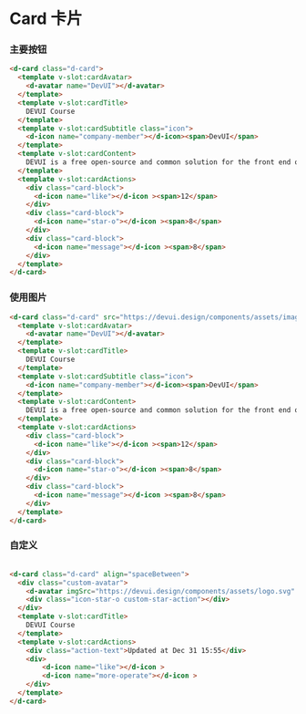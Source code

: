 # Card 卡片


### 主要按钮

<d-card class="d-card">
  <template v-slot:cardAvatar>
    <d-avatar name="DevUI"></d-avatar>
  </template>
  <template v-slot:cardTitle>
    DEVUI Course
  </template>
  <template v-slot:cardSubtitle class="icon">
    <d-icon name="company-member"></d-icon><span>DevUI</span>
  </template>
  <template v-slot:cardContent>
    DEVUI is a free open-source and common solution for the front end of enterprise mid- and back-end products. Its design values are basedon...
  </template>
  <template v-slot:cardActions>
    <div class="card-block">
      <d-icon name="like"></d-icon ><span>12</span>
    </div>
    <div class="card-block">
      <d-icon name="star-o"></d-icon ><span>8</span>
    </div>
    <div class="card-block">
      <d-icon name="message"></d-icon ><span>8</span>
    </div>
  </template>
</d-card>

```html
<d-card class="d-card">
  <template v-slot:cardAvatar>
    <d-avatar name="DevUI"></d-avatar>
  </template>
  <template v-slot:cardTitle>
    DEVUI Course
  </template>
  <template v-slot:cardSubtitle class="icon">
    <d-icon name="company-member"></d-icon><span>DevUI</span>
  </template>
  <template v-slot:cardContent>
    DEVUI is a free open-source and common solution for the front end of enterprise mid- and back-end products. Its design values are basedon...
  </template>
  <template v-slot:cardActions>
    <div class="card-block">
      <d-icon name="like"></d-icon ><span>12</span>
    </div>
    <div class="card-block">
      <d-icon name="star-o"></d-icon ><span>8</span>
    </div>
    <div class="card-block">
      <d-icon name="message"></d-icon ><span>8</span>
    </div>
  </template>
</d-card>
```

### 使用图片

<d-card class="d-card" src="https://devui.design/components/assets/image1.png">
  <template v-slot:cardAvatar>
    <d-avatar name="DevUI"></d-avatar>
  </template>
  <template v-slot:cardTitle>
    DEVUI Course
  </template>
  <template v-slot:cardSubtitle class="icon">
    <d-icon name="company-member"></d-icon><span>DevUI</span>
  </template>
  <template v-slot:cardContent>
    DEVUI is a free open-source and common solution for the front end of enterprise mid- and back-end products. Its design values are basedon...
  </template>
  <template v-slot:cardActions>
    <div class="card-block">
      <d-icon name="like"></d-icon ><span>12</span>
    </div>
    <div class="card-block">
      <d-icon name="star-o"></d-icon ><span>8</span>
    </div>
    <div class="card-block">
      <d-icon name="message"></d-icon ><span>8</span>
    </div>
  </template>
</d-card>

```html
<d-card class="d-card" src="https://devui.design/components/assets/image1.png">
  <template v-slot:cardAvatar>
    <d-avatar name="DevUI"></d-avatar>
  </template>
  <template v-slot:cardTitle>
    DEVUI Course
  </template>
  <template v-slot:cardSubtitle class="icon">
    <d-icon name="company-member"></d-icon><span>DevUI</span>
  </template>
  <template v-slot:cardContent>
    DEVUI is a free open-source and common solution for the front end of enterprise mid- and back-end products. Its design values are basedon...
  </template>
  <template v-slot:cardActions>
    <div class="card-block">
      <d-icon name="like"></d-icon ><span>12</span>
    </div>
    <div class="card-block">
      <d-icon name="star-o"></d-icon ><span>8</span>
    </div>
    <div class="card-block">
      <d-icon name="message"></d-icon ><span>8</span>
    </div>
  </template>
</d-card>
```

### 自定义

<d-card class="d-card" align="spaceBetween">
  <div class="custom-avatar">
    <d-avatar imgSrc="https://devui.design/components/assets/logo.svg" width=48 height=48 isRound="false"></d-avatar>
    <div class="icon-star-o custom-star-action"></div>
  </div>
  <template v-slot:cardTitle>
    DEVUI Course
  </template>
  <template v-slot:cardActions>
    <div class="action-text">Updated at Dec 31 15:55</div>
    <div>
        <d-icon name="like"></d-icon >
        <d-icon name="more-operate"></d-icon >
    </div>
  </template>
</d-card>

```html
<d-card class="d-card" align="spaceBetween">
  <div class="custom-avatar">
    <d-avatar imgSrc="https://devui.design/components/assets/logo.svg" width=48 height=48 isRound="false"></d-avatar>
    <div class="icon-star-o custom-star-action"></div>
  </div>
  <template v-slot:cardTitle>
    DEVUI Course
  </template>
  <template v-slot:cardActions>
    <div class="action-text">Updated at Dec 31 15:55</div>
    <div>
        <d-icon name="like"></d-icon >
        <d-icon name="more-operate"></d-icon >
    </div>
  </template>
</d-card>
```
<style lang="scss">
@import '@devui-design/icons/icomoon/devui-icon.css';
.icon {
  cursor: pointer;
  font-size: 16px;
  margin-right: 8px;
  vertical-align: middle;
}

.icon + span {
  vertical-align: middle;
}

.card-block {
  margin-right: 16px;
  i{
    cursor: pointer;
    font-size: 16px;
    margin-right: 8px;
    vertical-align: middle;
  }
  i + span {
    vertical-align: middle;
  }
}

.d-card {
  cursor: pointer;
  transition:
    box-shadow .3s cubic-bezier(.645,.045,.355,1),
    transform .3s cubic-bezier(.645,.045,.355,1);

  &:hover {
    box-shadow: 0 4px 16px 0 rgba(0,0,0,.1);
    transform: translateY(-5px);
  }
}

.card-container {
  width: 350px;
}
img {
  max-width: none;
}


.action-text {
  color: #8a8e99;
}
.custom-avatar {
  display: flex;
  justify-content: space-between;
  margin-bottom: 16px;

  .custom-star-action {
    font-size: 20px;
    cursor: pointer;
  }
}
</style>